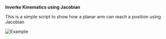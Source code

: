 **Inverke Kinematics using Jacobian**

This is a simple script to show how a planar arm can reach a position using Jacobian



![Example](https://github.com/ragnemul/MATLAB/blob/main/IK/images/IK1.png)
